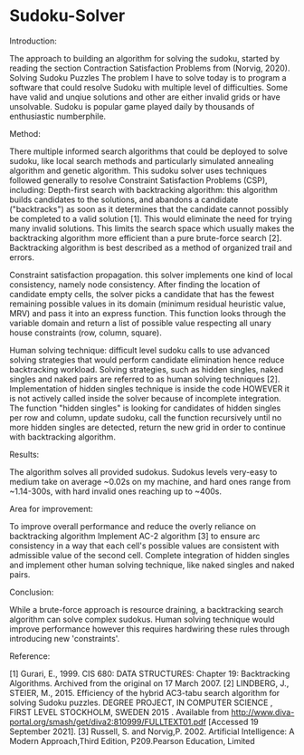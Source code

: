 # Sudoku-Solver
Introduction:

The approach to building an algorithm for solving the sudoku, started by reading the section Contraction Satisfaction Problems from (Norvig, 2020).
Solving Sudoku Puzzles
The problem I have to solve today is to program a software that could resolve Sudoku with multiple level of difficulties. Some have valid and unqiue solutions and other are either invalid grids or have unsolvable.
Sudoku is popular game played daily by thousands of enthusiastic numberphile.

Method:

There multiple informed search algorithms that could be deployed to solve sudoku, like local search methods and particularly simulated annealing algorithm and genetic algorithm. This sudoku solver uses techniques followed generally to resolve Constraint Satisfaction Problems (CSP), including:
Depth-first search with backtracking algorithm: this algorithm builds candidates to the solutions, and abandons a candidate ("backtracks") as soon as it determines that the candidate cannot possibly be completed to a valid solution [1]. This would eliminate the need for trying many invalid solutions. This limits the search space which usually makes the backtracking algorithm more efficient than a pure brute-force search [2]. Backtracking algorithm is best described as a method of organized trail and errors.

Constraint satisfaction propagation. this solver implements one kind of local consistency, namely node consistency. After finding the location of candidate empty cells, the solver picks a candidate that has the fewest remaining possible values in its domain (minimum residual heuristic value, MRV) and pass it into an express function. This function looks through the variable domain and return a list of possible value respecting all unary house constraints (row, column, square).

Human solving technique: difficult level sudoku calls to use advanced solving strategies that would perform candidate elimination hence reduce backtracking workload. Solving strategies, such as hidden singles, naked singles and naked pairs are referred to as human solving techniques [2]. Implementation of hidden singles technique is inside the code HOWEVER it is not actively called inside the solver because of incomplete integration. The function "hidden singles" is looking for candidates of hidden singles per row and column, update sudoku, call the function recursively until no more hidden singles are detected, return the new grid in order to continue with backtracking algorithm.

Results:

The algorithm solves all provided sudokus. Sudokus levels very-easy to medium take on average ~0.02s on my machine, and hard ones range from ~1.14-300s, with hard invalid ones reaching up to ~400s.

Area for improvement:

To improve overall performance and reduce the overly reliance on backtracking algorithm
Implement AC-2 algorithm [3] to ensure arc consistency in a way that each cell's possible values are consistent with admissible value of the second cell.
Complete integration of hidden singles and implement other human solving technique, like naked singles and naked pairs.

Conclusion:

While a brute-force approach is resource draining, a backtracking search algorithm can solve complex sudokus. Human solving technique would improve performance however this requires hardwiring these rules through introducing new 'constraints'.

Reference:

[1] Gurari, E., 1999. CIS 680: DATA STRUCTURES: Chapter 19: Backtracking Algorithms. Archived from the original on 17 March 2007.
[2] LINDBERG, J., STEIER, M., 2015. Efficiency of the hybrid AC3-tabu search algorithm for solving Sudoku puzzles. DEGREE PROJECT, IN COMPUTER SCIENCE , FIRST LEVEL STOCKHOLM, SWEDEN 2015 . Available from http://www.diva-portal.org/smash/get/diva2:810999/FULLTEXT01.pdf [Accessed 19 September 2021].
[3] Russell, S. and Norvig,P. 2002. Artificial Intelligence: A Modern Approach,Third Edition, P209.Pearson Education, Limited

